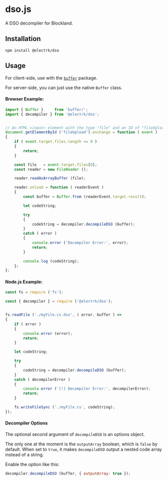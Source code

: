# dso.js
A DSO decompiler for Blockland.


## Installation

`npm install @electrk/dso`


## Usage

For client-side, use with the [`buffer`](https://npmjs.com/package/buffer) package.

For server-side, you can just use the native `Buffer` class.


#### Browser Example:

```js
import { Buffer }     from 'buffer/';
import { decompiler } from '@electrk/dso';


// An HTML <input> element with the type "file" and an ID of "fileUpload"
document.getElementById ('fileUpload').onchange = function ( event )
{
	if ( event.target.files.length <= 0 )
	{
		return;
	}

	const file   = event.target.files[0];
	const reader = new FileReader ();

	reader.readAsArrayBuffer (file);

	reader.onload = function ( readerEvent )
	{
		const buffer = Buffer.from (readerEvent.target.result);

		let codeString;

		try
		{
			codeString = decompiler.decompileDSO (buffer);
		}
		catch ( error )
		{
			console.error ('Decompiler Error:', error);
			return;
		}

		console.log (codeString);
	};
};

```


#### Node.js Example:

```js
const fs = require ('fs');

const { decompiler } = require ('@electrk/dso');


fs.readFile ('./myFile.cs.dso', ( error, buffer ) =>
{
	if ( error )
	{
		console.error (error);
		return;
	}

	let codeString;

	try
	{
		codeString = decompiler.decompileDSO (buffer);
	}
	catch ( decompilerError )
	{
		console.error ('[!] Decompiler Error:', decompilerError);
		return;
	}

	fs.writeFileSync ('./myFile.cs', codeString);
});
```


#### Decompiler Options

The optional second argument of `decompileDSO` is an options object.

The only one at the moment is the `outputArray` boolean, which is `false` by default.  When set to `true`, it makes `decompileDSO` output a nested code array instead of a string.

Enable the option like this:

```js
decompiler.decompileDSO (buffer, { outputArray: true });
```
